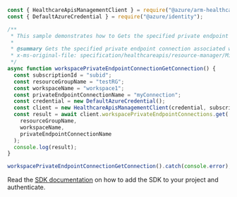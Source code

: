 ```javascript
const { HealthcareApisManagementClient } = require("@azure/arm-healthcareapis");
const { DefaultAzureCredential } = require("@azure/identity");

/**
 * This sample demonstrates how to Gets the specified private endpoint connection associated with the workspace.
 *
 * @summary Gets the specified private endpoint connection associated with the workspace.
 * x-ms-original-file: specification/healthcareapis/resource-manager/Microsoft.HealthcareApis/stable/2021-11-01/examples/privatelink/WorkspaceGetPrivateEndpointConnection.json
 */
async function workspacePrivateEndpointConnectionGetConnection() {
  const subscriptionId = "subid";
  const resourceGroupName = "testRG";
  const workspaceName = "workspace1";
  const privateEndpointConnectionName = "myConnection";
  const credential = new DefaultAzureCredential();
  const client = new HealthcareApisManagementClient(credential, subscriptionId);
  const result = await client.workspacePrivateEndpointConnections.get(
    resourceGroupName,
    workspaceName,
    privateEndpointConnectionName
  );
  console.log(result);
}

workspacePrivateEndpointConnectionGetConnection().catch(console.error);
```

Read the [SDK documentation](https://github.com/Azure/azure-sdk-for-js/blob/%40azure%2Farm-healthcareapis_2.1.0/sdk/healthcareapis/arm-healthcareapis/README.md) on how to add the SDK to your project and authenticate.
